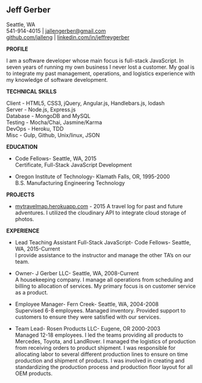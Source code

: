 


**Jeff Gerber**
---------------

Seattle, WA </br>
541-914-4015 | jallengerber@gmail.com </br>
[github.com/jalleng](https://github.com/jalleng) | [linkedin.com/in/jeffreygerber](https://linkedin.com/in/jeffreygerber)

**PROFILE**

I am a software developer whose main focus is full-stack JavaScript.  In seven years of running my own business I never lost a customer.  My goal is to integrate my past management, operations, and logistics experience with my knowledge of software development.

**TECHNICAL SKILLS**

Client - HTML5, CSS3, jQuery, Angular.js, Handlebars.js, lodash </br>
Server - Node.js, Express.js </br>
Database - MongoDB and MySQL </br>
Testing - Mocha/Chai, Jasmine/Karma </br>
DevOps - Heroku, TDD </br>
Misc - Gulp, Github, Unix/linux, JSON

**EDUCATION**

 - Code Fellows- Seattle, WA, 2015</br>
Certificate, Full-Stack JavaScript Development

 - Oregon Institute of Technology- Klamath Falls, OR, 1995-2000</br>
B.S. Manufacturing Engineering Technology

**PROJECTS**

 - [mytravelmap.herokuapp.com](https://mytravelmap.herokuapp.com) - 2015 A travel log for past and future
   adventures.  I utilized the cloudinary API  to integrate cloud
   storage of photos.

**EXPERIENCE**

 - Lead Teaching Assistant Full-Stack JavaScript- Code Fellows- Seattle, WA, 2015-Current</br>
I provide assistance to the instructor and manage the other TA’s on our team.

 - Owner- J Gerber LLC- Seattle, WA, 2008-Current</br>
A housekeeping company.  I manage all operations from scheduling and billing to allocation of services.  My primary focus is on customer service as a product.

 - Employee Manager- Fern Creek- Seattle, WA, 2004-2008</br>
Supervised 6-8 employees.  Managed inventory.  Provided support to customers to ensure they were satisfied with our services.

 - Team Lead- Rosen Products LLC- Eugene, OR 2000-2003</br>
Managed 12-18 employees.  I led the teams providing all products to Mercedes, Toyota, and LandRover.  I managed the logistics of production from receiving orders to product shipment.  I was responsible for allocating labor to several different production lines to ensure on time production and shipment of products. I was involved in creating and standardizing the production process and production floor layout for all OEM products.
